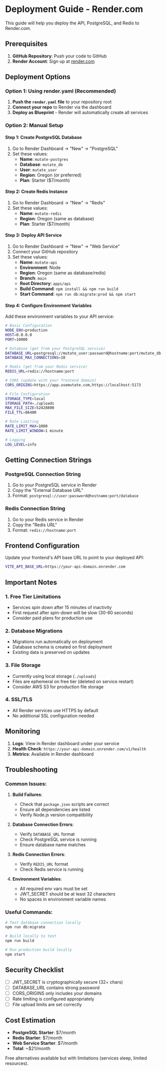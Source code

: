# Deployment Guide - Render.com

This guide will help you deploy the API, PostgreSQL, and Redis to Render.com.

## Prerequisites

1. **GitHub Repository**: Push your code to GitHub
2. **Render Account**: Sign up at [render.com](https://render.com)

## Deployment Options

### Option 1: Using render.yaml (Recommended)

1. **Push the `render.yaml` file** to your repository root
2. **Connect your repo** to Render via the dashboard
3. **Deploy as Blueprint** - Render will automatically create all services

### Option 2: Manual Setup

#### Step 1: Create PostgreSQL Database

1. Go to Render Dashboard → "New" → "PostgreSQL"
2. Set these values:
   - **Name**: `mutate-postgres`
   - **Database**: `mutate_db`
   - **User**: `mutate_user`
   - **Region**: Oregon (or preferred)
   - **Plan**: Starter ($7/month)

#### Step 2: Create Redis Instance

1. Go to Render Dashboard → "New" → "Redis"
2. Set these values:
   - **Name**: `mutate-redis`
   - **Region**: Oregon (same as database)
   - **Plan**: Starter ($7/month)

#### Step 3: Deploy API Service

1. Go to Render Dashboard → "New" → "Web Service"
2. Connect your GitHub repository
3. Set these values:
   - **Name**: `mutate-api`
   - **Environment**: Node
   - **Region**: Oregon (same as database/redis)
   - **Branch**: `main`
   - **Root Directory**: `apps/api`
   - **Build Command**: `npm install && npm run build`
   - **Start Command**: `npm run db:migrate:prod && npm start`

#### Step 4: Configure Environment Variables

Add these environment variables to your API service:

```bash
# Basic Configuration
NODE_ENV=production
HOST=0.0.0.0
PORT=10000

# Database (get from your PostgreSQL service)
DATABASE_URL=postgresql://mutate_user:password@hostname:port/mutate_db
DATABASE_MAX_CONNECTIONS=10

# Redis (get from your Redis service)
REDIS_URL=redis://hostname:port

# CORS (update with your frontend domain)
CORS_ORIGINS=https://app.usemutate.com,https://localhost:5173

# File Configuration
STORAGE_TYPE=local
STORAGE_PATH=./uploads
MAX_FILE_SIZE=52428800
FILE_TTL=86400

# Rate Limiting
RATE_LIMIT_MAX=1000
RATE_LIMIT_WINDOW=1 minute

# Logging
LOG_LEVEL=info
```

## Getting Connection Strings

### PostgreSQL Connection String

1. Go to your PostgreSQL service in Render
2. Copy the "External Database URL"
3. Format: `postgresql://user:password@hostname:port/database`

### Redis Connection String

1. Go to your Redis service in Render
2. Copy the "Redis URL"
3. Format: `redis://hostname:port`

## Frontend Configuration

Update your frontend's API base URL to point to your deployed API:

```bash
VITE_API_BASE_URL=https://your-api-domain.onrender.com
```

## Important Notes

### 1. **Free Tier Limitations**

- Services spin down after 15 minutes of inactivity
- First request after spin-down will be slow (30-60 seconds)
- Consider paid plans for production use

### 2. **Database Migrations**

- Migrations run automatically on deployment
- Database schema is created on first deployment
- Existing data is preserved on updates

### 3. **File Storage**

- Currently using local storage (`./uploads`)
- Files are ephemeral on free tier (deleted on service restart)
- Consider AWS S3 for production file storage

### 4. **SSL/TLS**

- All Render services use HTTPS by default
- No additional SSL configuration needed

## Monitoring

1. **Logs**: View in Render dashboard under your service
2. **Health Check**: `https://your-api-domain.onrender.com/v1/health`
3. **Metrics**: Available in Render dashboard

## Troubleshooting

### Common Issues:

1. **Build Failures**:
   - Check that `package.json` scripts are correct
   - Ensure all dependencies are listed
   - Verify Node.js version compatibility

2. **Database Connection Errors**:
   - Verify `DATABASE_URL` format
   - Check PostgreSQL service is running
   - Ensure database name matches

3. **Redis Connection Errors**:
   - Verify `REDIS_URL` format
   - Check Redis service is running

4. **Environment Variables**:
   - All required env vars must be set
   - JWT_SECRET should be at least 32 characters
   - No spaces in environment variable names

### Useful Commands:

```bash
# Test database connection locally
npm run db:migrate

# Build locally to test
npm run build

# Run production build locally
npm start
```

## Security Checklist

- [ ] JWT_SECRET is cryptographically secure (32+ chars)
- [ ] DATABASE_URL contains strong password
- [ ] CORS_ORIGINS only includes your domains
- [ ] Rate limiting is configured appropriately
- [ ] File upload limits are set correctly

## Cost Estimation

- **PostgreSQL Starter**: $7/month
- **Redis Starter**: $7/month
- **Web Service Starter**: $7/month
- **Total**: ~$21/month

Free alternatives available but with limitations (services sleep, limited
resources).
